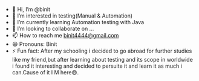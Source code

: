 - 👋 Hi, I’m @binit
- 👀 I’m interested in testing(Manual & Automation)
- 🌱 I’m currently learning Automation testing  with Java
- 💞️ I’m looking to collaborate on ...
- 📫 How to reach me binit4444@gmail.com
- 😄 Pronouns: Binit
- ⚡ Fun fact: After my schooling i decided to go abroad for further studies like my friend,but after learning about testing and its scope in worldwide i found it interesting
and decided to persuite it and learn it as much i can.Cause of it I M here😄.
<!---
binit4444/binit4444 is a ✨ special ✨ repository because its `README.md` (this file) appears on your GitHub profile.
You can click the Preview link to take a look at your changes.
--->
